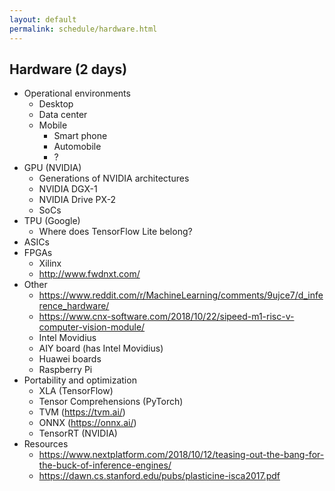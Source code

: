 ```yaml
---
layout: default
permalink: schedule/hardware.html
---
```


## Hardware (2 days)
* Operational environments
    * Desktop
    * Data center
    * Mobile
        * Smart phone
        * Automobile
        * ?
* GPU (NVIDIA)
    * Generations of NVIDIA architectures  
    * NVIDIA DGX-1
    * NVIDIA Drive PX-2
    * SoCs
* TPU (Google)
    * Where does TensorFlow Lite belong?
* ASICs
* FPGAs
    * Xilinx
    * http://www.fwdnxt.com/
* Other
    * https://www.reddit.com/r/MachineLearning/comments/9ujce7/d_inference_hardware/
    * https://www.cnx-software.com/2018/10/22/sipeed-m1-risc-v-computer-vision-module/
    * Intel Movidius
    * AIY board (has Intel Movidius)
    * Huawei boards
    * Raspberry Pi
* Portability and optimization
    * XLA (TensorFlow)
    * Tensor Comprehensions (PyTorch)
    * TVM (https://tvm.ai/)
    * ONNX (https://onnx.ai/)
    * TensorRT (NVIDIA)
* Resources
    * https://www.nextplatform.com/2018/10/12/teasing-out-the-bang-for-the-buck-of-inference-engines/
    * https://dawn.cs.stanford.edu/pubs/plasticine-isca2017.pdf

